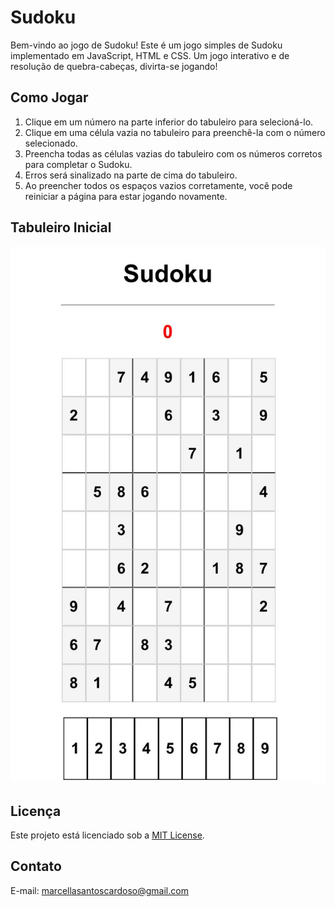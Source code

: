 # Sudoku

 Bem-vindo ao jogo de Sudoku! 
 Este é um jogo simples de Sudoku implementado em JavaScript, HTML e CSS. Um jogo interativo e de resolução de quebra-cabeças, divirta-se jogando!
## Como Jogar

1. Clique em um número na parte inferior do tabuleiro para selecioná-lo.
2. Clique em uma célula vazia no tabuleiro para preenchê-la com o número selecionado.
3. Preencha todas as células vazias do tabuleiro com os números corretos para completar o Sudoku.
4. Erros será sinalizado na parte de cima do tabuleiro.
5. Ao preencher todos os espaços vazios corretamente, você pode reiniciar a página para estar jogando novamente.

## Tabuleiro Inicial

<img src="sudoku.jpg"> 

## Licença

Este projeto está licenciado sob a [MIT License](LICENSE).

## Contato

E-mail: marcellasantoscardoso@gmail.com
